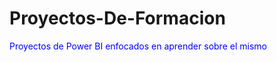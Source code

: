 # Proyectos-De-Formacion
<p style='color:blue'> Proyectos de Power BI enfocados en aprender sobre el mismo </p>

